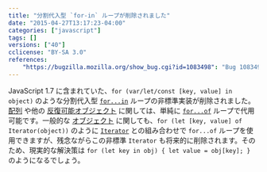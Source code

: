 ```yaml
---
title: "分割代入型 `for-in` ループが削除されました"
date: "2015-04-27T13:17:23-04:00"
categories: ["javascript"]
tags: []
versions: ["40"]
cclicense: "BY-SA 3.0"
references:
    "https://bugzilla.mozilla.org/show_bug.cgi?id=1083498": "Bug 1083498 - Remove SpiderMonkey support for destructuring for-in (JS1.7-only language extension)"
---
```

JavaScript 1.7 に含まれていた、`for (var/let/const [key, value] in object)` のような分割代入型 [`for...in`](https://developer.mozilla.org/ja/docs/Web/JavaScript/Reference/Statements/for...in) ループの非標準実装が削除されました。[配列](https://developer.mozilla.org/ja/docs/Web/JavaScript/Reference/Global_Objects/Array) や他の [反復可能オブジェクト](https://developer.mozilla.org/ja/docs/Web/JavaScript/Reference/Iteration_protocols) に関しては、単純に [`for...of`](https://developer.mozilla.org/ja/docs/Web/JavaScript/Reference/Statements/for...of) ループで代用可能です。一般的な [オブジェクト](https://developer.mozilla.org/ja/docs/Web/JavaScript/Reference/Global_Objects/Object) に関しても、`for (let [key, value] of Iterator(object))` のように [`Iterator`](https://developer.mozilla.org/ja/docs/Web/JavaScript/Reference/Global_Objects/Iterator) との組み合わせで `for...of` ループを使用できますが、残念ながらこの非標準 `Iterator` も将来的に削除されます。そのため、現実的な解決策は `for (let key in obj) { let value = obj[key]; }` のようになるでしょう。
